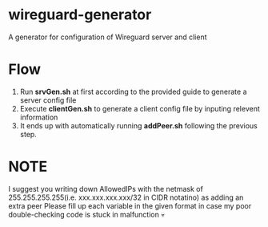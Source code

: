 # wireguard-generator
A generator for configuration of Wireguard server and client

# Flow
1. Run __srvGen.sh__ at first according to the provided guide to generate a server config file
2. Execute __clientGen.sh__ to generate a client config file by inputing relevent information
3. It ends up with automatically running __addPeer.sh__ following the previous step.

# NOTE
I suggest you writing down AllowedIPs with the netmask of 255.255.255.255(i.e. xxx.xxx.xxx.xxx/32 in CIDR notatino) as adding an extra peer
Please fill up each variable in the given format in case my poor double-checking code is stuck in malfunction 💀
